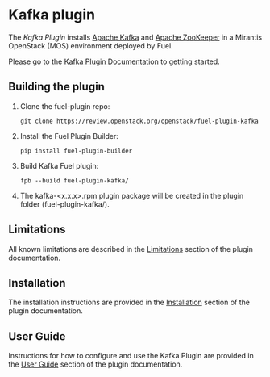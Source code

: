 Kafka plugin
=======================

The *Kafka Plugin* installs [Apache Kafka](http://kafka.apache.org) and
[Apache ZooKeeper](https://zookeeper.apache.org) in a
Mirantis OpenStack (MOS) environment deployed by Fuel.

Please go to the [Kafka Plugin Documentation](
http://fuel-plugin-kafka.readthedocs.org/en/latest/index.html)
to getting started.


Building the plugin
-------------------

1. Clone the fuel-plugin repo:

    ``git clone https://review.openstack.org/openstack/fuel-plugin-kafka``

2. Install the Fuel Plugin Builder:

    ``pip install fuel-plugin-builder``

3. Build Kafka Fuel plugin:

   ``fpb --build fuel-plugin-kafka/``

4. The kafka-&lt;x.x.x&gt;.rpm plugin package will be created in the plugin folder
   (fuel-plugin-kafka/).


Limitations
-----------

All known limitations are described in the [Limitations](
http://fuel-plugin-elasticsearch-kibana.readthedocs.org/en/latest/description.html#limitations)
section of the plugin documentation.

Installation
------------

The installation instructions are provided in the [Installation](
http://fuel-plugin-kafka.readthedocs.org/en/latest/installation.html)
section of the plugin documentation.

User Guide
----------

Instructions for how to configure and use the Kafka Plugin
are provided in the [User Guide](
http://fuel-plugin-kafka.readthedocs.org/en/latest/guide.html)
section of the plugin documentation.

